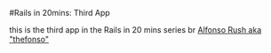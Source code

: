 #Rails in 20mins: Third App

this is the third app in the Rails in 20 mins series br [Alfonso Rush aka "thefonso"](http://www.thefonso.com)